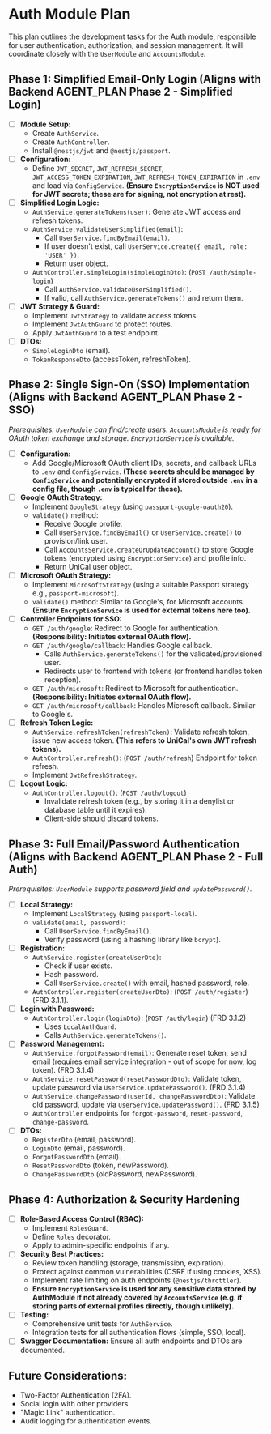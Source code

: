 <!-- filepath: /Users/canh/Projects/Personals/UniCal/apps/backend/src/auth/AUTH_MODULE_PLAN.md -->
# Auth Module Plan

This plan outlines the development tasks for the Auth module, responsible for user authentication, authorization, and session management. It will coordinate closely with the `UserModule` and `AccountsModule`.

## Phase 1: Simplified Email-Only Login (Aligns with Backend AGENT_PLAN Phase 2 - Simplified Login)

*   [ ] **Module Setup:**
    *   Create `AuthService`.
    *   Create `AuthController`.
    *   Install `@nestjs/jwt` and `@nestjs/passport`.
*   [ ] **Configuration:**
    *   Define `JWT_SECRET`, `JWT_REFRESH_SECRET`, `JWT_ACCESS_TOKEN_EXPIRATION`, `JWT_REFRESH_TOKEN_EXPIRATION` in `.env` and load via `ConfigService`. **(Ensure `EncryptionService` is NOT used for JWT secrets; these are for signing, not encryption at rest).**
*   [ ] **Simplified Login Logic:**
    *   `AuthService.generateTokens(user)`: Generate JWT access and refresh tokens.
    *   `AuthService.validateUserSimplified(email)`:
        *   Call `UserService.findByEmail(email)`.
        *   If user doesn't exist, call `UserService.create({ email, role: 'USER' })`.
        *   Return user object.
    *   `AuthController.simpleLogin(simpleLoginDto)`: (`POST /auth/simple-login`)
        *   Call `AuthService.validateUserSimplified()`.
        *   If valid, call `AuthService.generateTokens()` and return them.
*   [ ] **JWT Strategy & Guard:**
    *   Implement `JwtStrategy` to validate access tokens.
    *   Implement `JwtAuthGuard` to protect routes.
    *   Apply `JwtAuthGuard` to a test endpoint.
*   [ ] **DTOs:**
    *   `SimpleLoginDto` (email).
    *   `TokenResponseDto` (accessToken, refreshToken).

## Phase 2: Single Sign-On (SSO) Implementation (Aligns with Backend AGENT_PLAN Phase 2 - SSO)

*Prerequisites: `UserModule` can find/create users. `AccountsModule` is ready for OAuth token exchange and storage. `EncryptionService` is available.*

*   [ ] **Configuration:**
    *   Add Google/Microsoft OAuth client IDs, secrets, and callback URLs to `.env` and `ConfigService`. **(These secrets should be managed by `ConfigService` and potentially encrypted if stored outside `.env` in a config file, though `.env` is typical for these).**
*   [ ] **Google OAuth Strategy:**
    *   Implement `GoogleStrategy` (using `passport-google-oauth20`).
    *   `validate()` method:
        *   Receive Google profile.
        *   Call `UserService.findByEmail()` or `UserService.create()` to provision/link user.
        *   Call `AccountsService.createOrUpdateAccount()` to store Google tokens (encrypted using `EncryptionService`) and profile info.
        *   Return UniCal user object.
*   [ ] **Microsoft OAuth Strategy:**
    *   Implement `MicrosoftStrategy` (using a suitable Passport strategy e.g., `passport-microsoft`).
    *   `validate()` method: Similar to Google\'s, for Microsoft accounts. **(Ensure `EncryptionService` is used for external tokens here too).**
*   [ ] **Controller Endpoints for SSO:**
    *   `GET /auth/google`: Redirect to Google for authentication. **(Responsibility: Initiates external OAuth flow).**
    *   `GET /auth/google/callback`: Handles Google callback.
        *   Calls `AuthService.generateTokens()` for the validated/provisioned user.
        *   Redirects user to frontend with tokens (or frontend handles token reception).
    *   `GET /auth/microsoft`: Redirect to Microsoft for authentication. **(Responsibility: Initiates external OAuth flow).**
    *   `GET /auth/microsoft/callback`: Handles Microsoft callback. Similar to Google\'s.
*   [ ] **Refresh Token Logic:**
    *   `AuthService.refreshToken(refreshToken)`: Validate refresh token, issue new access token. **(This refers to UniCal's own JWT refresh tokens).**
    *   `AuthController.refresh()`: (`POST /auth/refresh`) Endpoint for token refresh.
    *   Implement `JwtRefreshStrategy`.
*   [ ] **Logout Logic:**
    *   `AuthController.logout()`: (`POST /auth/logout`)
        *   Invalidate refresh token (e.g., by storing it in a denylist or database table until it expires).
        *   Client-side should discard tokens.

## Phase 3: Full Email/Password Authentication (Aligns with Backend AGENT_PLAN Phase 2 - Full Auth)

*Prerequisites: `UserModule` supports password field and `updatePassword()`.*

*   [ ] **Local Strategy:**
    *   Implement `LocalStrategy` (using `passport-local`).
    *   `validate(email, password)`:
        *   Call `UserService.findByEmail()`.
        *   Verify password (using a hashing library like `bcrypt`).
*   [ ] **Registration:**
    *   `AuthService.register(createUserDto)`:
        *   Check if user exists.
        *   Hash password.
        *   Call `UserService.create()` with email, hashed password, role.
    *   `AuthController.register(createUserDto)`: (`POST /auth/register`) (FRD 3.1.1).
*   [ ] **Login with Password:**
    *   `AuthController.login(loginDto)`: (`POST /auth/login`) (FRD 3.1.2)
        *   Uses `LocalAuthGuard`.
        *   Calls `AuthService.generateTokens()`.
*   [ ] **Password Management:**
    *   `AuthService.forgotPassword(email)`: Generate reset token, send email (requires email service integration - out of scope for now, log token). (FRD 3.1.4)
    *   `AuthService.resetPassword(resetPasswordDto)`: Validate token, update password via `UserService.updatePassword()`. (FRD 3.1.4)
    *   `AuthService.changePassword(userId, changePasswordDto)`: Validate old password, update via `UserService.updatePassword()`. (FRD 3.1.5)
    *   `AuthController` endpoints for `forgot-password`, `reset-password`, `change-password`.
*   [ ] **DTOs:**
    *   `RegisterDto` (email, password).
    *   `LoginDto` (email, password).
    *   `ForgotPasswordDto` (email).
    *   `ResetPasswordDto` (token, newPassword).
    *   `ChangePasswordDto` (oldPassword, newPassword).

## Phase 4: Authorization & Security Hardening

*   [ ] **Role-Based Access Control (RBAC):**
    *   Implement `RolesGuard`.
    *   Define `Roles` decorator.
    *   Apply to admin-specific endpoints if any.
*   [ ] **Security Best Practices:**
    *   Review token handling (storage, transmission, expiration).
    *   Protect against common vulnerabilities (CSRF if using cookies, XSS).
    *   Implement rate limiting on auth endpoints (`@nestjs/throttler`).
    *   **Ensure `EncryptionService` is used for any sensitive data stored by AuthModule if not already covered by `AccountsService` (e.g. if storing parts of external profiles directly, though unlikely).**
*   [ ] **Testing:**
    *   Comprehensive unit tests for `AuthService`.
    *   Integration tests for all authentication flows (simple, SSO, local).
*   [ ] **Swagger Documentation:** Ensure all auth endpoints and DTOs are documented.

## Future Considerations:
*   Two-Factor Authentication (2FA).
*   Social login with other providers.
*   "Magic Link" authentication.
*   Audit logging for authentication events.
